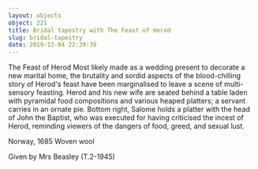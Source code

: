 ```yaml
---
layout: objects
object: 221
title: Bridal tapestry with The Feast of Herod
slug: bridal-tapestry
date: 2019-12-04 22:39:39
---
```

The Feast of Herod  Most likely made as a wedding present to decorate a new marital home, the brutality and sordid aspects of the blood-chilling story of Herod's feast have been marginalised to leave a scene of multi-sensory feasting.  Herod and his new wife are seated behind a  table laden with pyramidal food compositions and various heaped platters; a servant carries in an ornate pie. Bottom right, Salome holds a platter with the head of John the Baptist, who was executed for having criticised the incest of Herod, reminding viewers of the dangers of food, greed, and sexual lust.  

Norway, 1685 Woven wool

Given by Mrs Beasley (T.2-1945)

